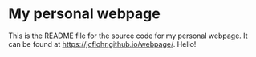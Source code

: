 # My personal webpage

This is the README file for the source code for my personal webpage. It can be found at <https://jcflohr.github.io/webpage/>. 
Hello!
